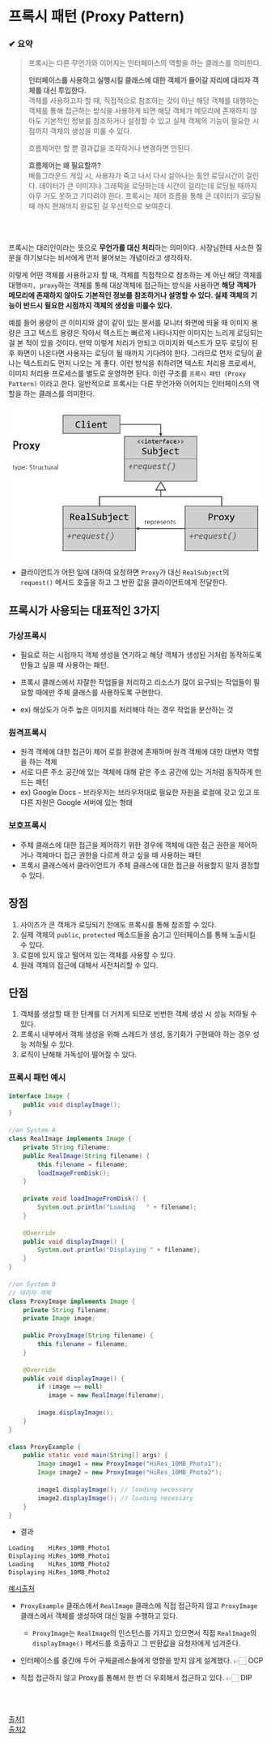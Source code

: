 # 프록시 패턴 (Proxy Pattern)

### ✔ 요약

> 프록시는 다른 무언가와 이어지는 인터페이스의 역할을 하는 클래스를 의미한다.   
> 
> **인터페이스를 사용하고 실행시킬 클래스에 대한 객체가 들어갈 자리에 대리자 객체를 대신 투입한다.**   
> 객체를 사용하고자 할 때, 직접적으로 참조하는 것이 아닌 해당 객체를 대행하는 객체를 통해 접근하는 방식을 사용하게 되면 
> 해당 객체가 메모리에 존재하지 않아도 기본적인 정보를 참조하거나 설정할 수 있고 
> 실제 객체의 기능이 필요한 시점까지 객체의 생성을 미룰 수 있다.
> 
> 흐름제어만 할 뿐 결과값을 조작하거나 변경하면 안된다.  
> 
> **흐름제어는 왜 필요할까?**   
> 배틀그라운드 게임 시, 사용자가 죽고 나서 다시 살아나는 동안 로딩시간이 걸린다. 
> 데이터가 큰 이미지나 그래픽을 로딩하는데 시간이 걸리는데 로딩될 때까지 아무 거도 못하고 기다려야 한다. 
> 프록시는 제어 흐름을 통해 큰 데이터가 로딩될 때 까지 현재까지 완료된 걸 우선적으로 보여준다.  


<br/><br/>

프록시는 대리인이라는 뜻으로 **무언가를 대신 처리**하는 의미이다. 
사장님한테 사소한 질문을 하기보다는 비서에게 먼저 물어보는 개념이라고 생각하자.

이렇게 어떤 객체를 사용하고자 할 때, 객체를 직접적으로 참조하는 게 아닌 해당 객체를 대행`대리, proxy`하는 객체를 통해 
대상객체에 접근하는 방식을 사용하면 **해당 객체가 메모리에 존재하지 않아도 기본적인 정보를 참조하거나 설명할 수 있다. 
실제 객체의 기능이 반드시 필요한 시점까지 객체의 생성을 미룰수 있다.**    



예를 들어 용량이 큰 이미지와 글이 같이 있는 문서를 모니터 화면에 띄울 때 이미지 용량은 크고 텍스트 용량은 작아서 
텍스트는 빠르게 나타나지만 이미지는 느리게 로딩되는 걸 본 적이 있을 것이다. 
만약 이렇게 처리가 안되고 이미지와 텍스트가 모두 로딩이 된 후 화면이 나온다면 사용자는 로딩이 될 때까지 기다려야 한다. 
그러므로 먼저 로딩이 끝나는 텍스트라도 먼저 나오는 게 좋다. 
이런 방식을 취하려면 텍스트 처리용 프로세서, 이미지 처리용 프로세스를 별도로 운영하면 된다. 
이런 구조를 `프록시 패턴 (Proxy Pattern)` 이라고 한다. 
일반적으로 프록시는 다른 무언가와 이어지는 인터페이스의 역할을 하는 클래스를 의미한다.  


![proxy](images/proxy.png)  
- 클라이언트가 어떤 일에 대하여 요청하면 `Proxy`가 대신 `RealSubject`의 `request()` 메서드 호출을 하고 그 반환 값을 클라이언트에게 전달한다.


## 프록시가 사용되는 대표적인 3가지

### 가상프록시

- 필요로 하는 시점까지 객체 생성을 연기하고 해당 객체가 생성된 거처럼 동작하도록 만들고 싶을 때 사용하는 패턴. 
- 프록시 클래스에서 자잘한 작업들을 처리하고 리소스가 많이 요구되는 작업들이 필요할 때에만 주체 클래스를 사용하도록 구현한다. 

- ex) 해상도가 아주 높은 이미지를 처리해야 하는 경우 작업을 분산하는 것

 

### 원격프록시

- 원격 객체에 대한 접근이 제어 로컬 환경에 존재하며 원격 객체에 대한 대변자 역할을 하는 객체
- 서로 다른 주소 공간에 있는 객체에 대해 같은 주소 공간에 있는 거처럼 동작하게 만드는 패턴
- ex) Google Docs - 브라우저는 브라우저대로 필요한 자원을 로컬에 갖고 있고 또 다른 자원은 Google 서버에 있는 형태



### 보호프록시

- 주체 클래스에 대한 접근을 제어하기 위한 경우에 객체에 대한 접근 권한을 제어하거나 객체마다 접근 권한을 다르게 하고 싶을 때 사용하는 패턴
- 프록시 클래스에서 클라이언트가 주체 클래스에 대한 접근을 허용할지 말지 결정할 수 있다.





## 장점

1. 사이즈가 큰 객체가 로딩되기 전에도 프록시를 통해 참조할 수 있다.
2. 실제 객체의 `public`, `protected` 메소드들을 숨기고 인터페이스를 통해 노출시킬 수 있다.
3. 로컬에 있지 않고 떨어져 있는 객체를 사용할 수 있다.
4. 원래 객체의 접근에 대해서 사전처리할 수 있다.



## 단점

1. 객체를 생성할 때 한 단계를 더 거치게 되므로 빈번한 객체 생성 시 성능 저하될 수 있다.
2. 프록시 내부에서 객체 생성을 위해 스레드가 생성, 동기화가 구현돼야 하는 경우 성능 저하될 수 있다.
3. 로직이 난해해 가독성이 떨어질 수 있다.





### 프록시 패턴 예시

```java
interface Image {
    public void displayImage();
}

//on System A
class RealImage implements Image {
    private String filename;
    public RealImage(String filename) {
        this.filename = filename;
        loadImageFromDisk();
    }

    private void loadImageFromDisk() {
        System.out.println("Loading   " + filename);
    }

    @Override
    public void displayImage() {
        System.out.println("Displaying " + filename);
    }
}

//on System B
// 대리자 객체
class ProxyImage implements Image {
    private String filename;
    private Image image;

    public ProxyImage(String filename) {
        this.filename = filename;
    }

    @Override
    public void displayImage() {
        if (image == null)
           image = new RealImage(filename);

        image.displayImage();
    }
}

class ProxyExample {
    public static void main(String[] args) {
        Image image1 = new ProxyImage("HiRes_10MB_Photo1");
        Image image2 = new ProxyImage("HiRes_10MB_Photo2");

        image1.displayImage(); // loading necessary
        image2.displayImage(); // loading necessary
    }
}
```

-  결과

```
Loading    HiRes_10MB_Photo1
Displaying HiRes_10MB_Photo1
Loading    HiRes_10MB_Photo2
Displaying HiRes_10MB_Photo2
```

[예시출처](https://ko.wikipedia.org/wiki/%ED%94%84%EB%A1%9D%EC%8B%9C_%ED%8C%A8%ED%84%B4)    

- `ProxyExample` 클래스에서 `RealImage` 클래스에 직접 접근하지 않고 `ProxyImage` 클래스에서 객체를 생성하여 대신 일을 수행하고 있다. 
  - `ProxyImage`는 `RealImage`의 인스턴스를 가지고 있으면서 직접 `RealImage`의 `displayImage()` 메서드를 호출하고 그 반환값을 요청자에게 넘겨준다.

- 인터페이스를 중간에 두어 구체클레스들에게 영향을 받지 않게 설계했다. 👉🏻 OCP
- 직접 접근하지 않고 Proxy를 통해서 한 번 더 우회해서 접근하고 있다. 👉🏻 DIP


<br/><br/>




[출처1](https://coding-factory.tistory.com/711)  
[출처2](https://limkydev.tistory.com/79)   